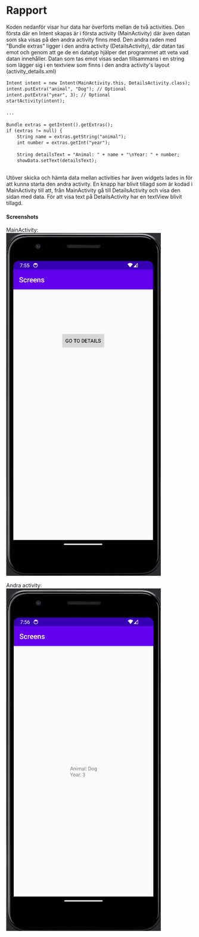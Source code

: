 
# Rapport


Koden nedanför visar hur data har överförts mellan de två activities. 
Den första där en Intent skapas är i första activity (MainActivity) där även datan som ska visas på den andra activity finns med. 
Den andra raden med "Bundle extras" ligger i den andra activity (DetailsActivity), där datan tas emot och genom att ge de en datatyp hjälper det programmet att veta vad datan innehåller. 
Datan som tas emot visas sedan tillsammans i en string som lägger sig i en textview som finns i den andra activity's layout (activity_details.xml) 

```
Intent intent = new Intent(MainActivity.this, DetailsActivity.class);
intent.putExtra("animal", "Dog"); // Optional
intent.putExtra("year", 3); // Optional
startActivity(intent);

...

Bundle extras = getIntent().getExtras();
if (extras != null) {
    String name = extras.getString("animal");
    int number = extras.getInt("year");

    String detailsText = "Animal: " + name + "\nYear: " + number;
    showData.setText(detailsText);
                
```
Utöver skicka och hämta data mellan activities har även widgets lades in för att kunna starta den andra activity. 
En knapp har blivit tillagd som är kodad i MainActivity till att, från MainActivity gå till DetailsActivity och visa den sidan med data.
För att visa text på DetailsActivity har en textView blivit tillagd.



#### Screenshots
MainActivity:
![screens1.png](screens1.png) 

Andra activity:
![screen2.png](screen2.png)
